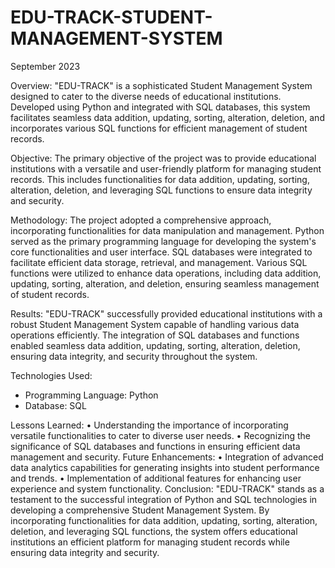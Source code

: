 # EDU-TRACK-STUDENT-MANAGEMENT-SYSTEM

September 2023

Overview:
"EDU-TRACK" is a sophisticated Student Management System designed to cater to the
diverse needs of educational institutions. Developed using Python and integrated with SQL
databases, this system facilitates seamless data addition, updating, sorting, alteration,
deletion, and incorporates various SQL functions for efficient management of student
records.

Objective:
The primary objective of the project was to provide educational institutions with a versatile
and user-friendly platform for managing student records. This includes functionalities for
data addition, updating, sorting, alteration, deletion, and leveraging SQL functions to ensure
data integrity and security.

Methodology:
The project adopted a comprehensive approach, incorporating functionalities for data
manipulation and management. Python served as the primary programming language for
developing the system's core functionalities and user interface. SQL databases were
integrated to facilitate efficient data storage, retrieval, and management. Various SQL
functions were utilized to enhance data operations, including data addition, updating, sorting,
alteration, and deletion, ensuring seamless management of student records.

Results:
"EDU-TRACK" successfully provided educational institutions with a robust Student
Management System capable of handling various data operations efficiently. The integration
of SQL databases and functions enabled seamless data addition, updating, sorting, alteration,
deletion, ensuring data integrity, and security throughout the system.

Technologies Used:
- Programming Language: Python
- Database: SQL

Lessons Learned:
• Understanding the importance of incorporating versatile functionalities to cater to
diverse user needs.
• Recognizing the significance of SQL databases and functions in ensuring efficient
data management and security.
Future Enhancements:
• Integration of advanced data analytics capabilities for generating insights into student
performance and trends.
• Implementation of additional features for enhancing user experience and system
functionality.
Conclusion:
"EDU-TRACK" stands as a testament to the successful integration of Python and SQL
technologies in developing a comprehensive Student Management System. By incorporating
functionalities for data addition, updating, sorting, alteration, deletion, and leveraging SQL
functions, the system offers educational institutions an efficient platform for managing
student records while ensuring data integrity and security.
